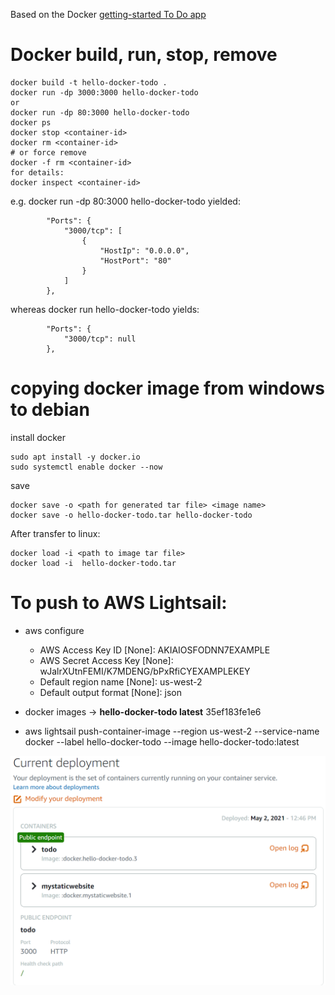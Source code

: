 Based on the Docker [getting-started To Do app](https://docs.docker.com/get-started/02_our_app/)


# Docker build, run, stop, remove
```
docker build -t hello-docker-todo .
docker run -dp 3000:3000 hello-docker-todo
or 
docker run -dp 80:3000 hello-docker-todo
docker ps
docker stop <container-id>
docker rm <container-id>  
# or force remove
docker -f rm <container-id>
for details:
docker inspect <container-id>
```
e.g. docker run -dp 80:3000 hello-docker-todo yielded:

            "Ports": {
                "3000/tcp": [
                    {
                        "HostIp": "0.0.0.0",
                        "HostPort": "80"
                    }
                ]
            },

whereas docker run hello-docker-todo yields:

            "Ports": {
                "3000/tcp": null
            },

# copying docker image from windows to debian

install docker
```sudo apt update
sudo apt install -y docker.io
sudo systemctl enable docker --now
```
save
```
docker save -o <path for generated tar file> <image name>
docker save -o hello-docker-todo.tar hello-docker-todo
```
After transfer to linux:
```
docker load -i <path to image tar file>
docker load -i  hello-docker-todo.tar 
```

# To push to AWS Lightsail:

* aws configure
    * AWS Access Key ID [None]: AKIAIOSFODNN7EXAMPLE
    * AWS Secret Access Key [None]: wJalrXUtnFEMI/K7MDENG/bPxRfiCYEXAMPLEKEY
    * Default region name [None]: us-west-2
    * Default output format [None]: json

* docker images
  -> **hello-docker-todo        latest**    35ef183fe1e6   
* aws lightsail push-container-image --region us-west-2 --service-name docker --label hello-docker-todo --image hello-docker-todo:latest


![Lightsail Deployment](doc/images/lightsail-deployment.png?raw=true "Lightsail Deployment")